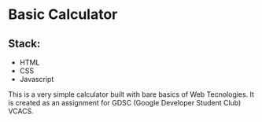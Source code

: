 # Basic Calculator

## Stack:
- HTML
- CSS
- Javascript

This is a very simple calculator built with bare basics of Web Tecnologies. It is created as an assignment for GDSC (Google Developer Student Club) VCACS.
